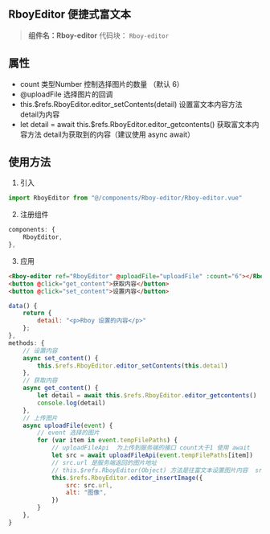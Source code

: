 

## RboyEditor 便捷式富文本

> **组件名：Rboy-editor**
> 代码块： `Rboy-editor`


## 属性
- count 类型Number 控制选择图片的数量 （默认 6）
- @uploadFile 选择图片的回调
- this.$refs.RboyEditor.editor_setContents(detail) 设置富文本内容方法  detail为内容
- let detail = await this.$refs.RboyEditor.editor_getcontents() 获取富文本内容方法  detail为获取到的内容（建议使用 async await）




## 使用方法
1. 引入
```js
import RboyEditor from "@/components/Rboy-editor/Rboy-editor.vue"
```

2. 注册组件
```js
components: {
	RboyEditor,
},
```

3. 应用
```html
<Rboy-editor ref="RboyEditor" @uploadFile="uploadFile" :count="6"></Rboy-editor>
<button @click="get_content">获取内容</button>
<button @click="set_content">设置内容</button>
```
```js
data() {
	return {
		detail: "<p>Rboy 设置的内容</p>"
	};
},
methods: {
	// 设置内容
	async set_content() {
		this.$refs.RboyEditor.editor_setContents(this.detail)
	},
	// 获取内容
	async get_content() {
		let detail = await this.$refs.RboyEditor.editor_getcontents()
		console.log(detail)
	},
	// 上传图片
	async uploadFile(event) {
		// event 选择的图片
		for (var item in event.tempFilePaths) {
			// uploadFileApi  为上传到服务端的接口 count大于1 使用 await 
			let src = await uploadFileApi(event.tempFilePaths[item])
			// src.url 是服务端返回的图片地址
			// this.$refs.RboyEditor(Object) 方法是往富文本设置图片内容  src 图片地址
			this.$refs.RboyEditor.editor_insertImage({
				src: src.url,
				alt: "图像",
			})
		}
	},
}
```


